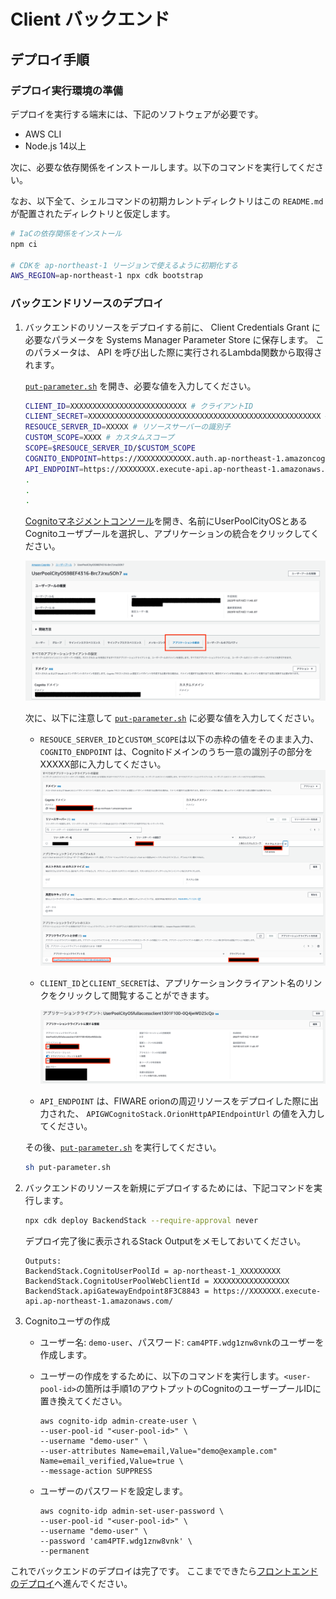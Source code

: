 # Client バックエンド

## デプロイ手順

### デプロイ実行環境の準備

デプロイを実行する端末には、下記のソフトウェアが必要です。

* AWS CLI
* Node.js 14以上

次に、必要な依存関係をインストールします。以下のコマンドを実行してください。

なお、以下全て、シェルコマンドの初期カレントディレクトリはこの `README.md` が配置されたディレクトリと仮定します。

```sh
# IaCの依存関係をインストール
npm ci

# CDKを ap-northeast-1 リージョンで使えるように初期化する
AWS_REGION=ap-northeast-1 npx cdk bootstrap
```

### バックエンドリソースのデプロイ

1. バックエンドのリソースをデプロイする前に、 Client Credentials Grant に必要なパラメータを Systems Manager Parameter Store に保存します。
このパラメータは、 API を呼び出した際に実行されるLambda関数から取得されます。

    [`put-parameter.sh`](./put-parameter.sh) を開き、必要な値を入力してください。
    ```sh
    CLIENT_ID=XXXXXXXXXXXXXXXXXXXXXXXXXX # クライアントID
    CLIENT_SECRET=XXXXXXXXXXXXXXXXXXXXXXXXXXXXXXXXXXXXXXXXXXXXXXXXXXXX # クライアントシークレット
    RESOUCE_SERVER_ID=XXXXX # リソースサーバーの識別子
    CUSTOM_SCOPE=XXXX # カスタムスコープ
    SCOPE=$RESOUCE_SERVER_ID/$CUSTOM_SCOPE
    COGNITO_ENDPOINT=https://XXXXXXXXXXXX.auth.ap-northeast-1.amazoncognito.com/oauth2/token # Cognito認証ドメイン
    API_ENDPOINT=https://XXXXXXXX.execute-api.ap-northeast-1.amazonaws.com/ # HTTP API のエンドポイント
    .
    .
    .
    ```

    [Cognitoマネジメントコンソール](https://console.aws.amazon.com/cognito/home)を開き、名前にUserPoolCityOSとあるCognitoユーザプールを選択し、アプリケーションの統合をクリックしてください。

    ![Cognito Application Client Overview](../images/cognito-app-client-overview.png)

    次に、以下に注意して [`put-parameter.sh`](./put-parameter.sh) に必要な値を入力してください。

    - `RESOUCE_SERVER_ID`と`CUSTOM_SCOPE`は以下の赤枠の値をそのまま入力、`COGNITO_ENDPOINT` は、Cognitoドメインのうち一意の識別子の部分をXXXXX部に入力してください。
        ![Cognito Application Client](../images/cognito-app-client.png)

    - `CLIENT_ID`と`CLIENT_SECRET`は、アプリケーションクライアント名のリンクをクリックして閲覧することができます。

        ![Cognito Application Client ID and Secrets](../images/cognito-client-id-secrets.png)
    
    - `API_ENDPOINT` は、FIWARE orionの周辺リソースをデプロイした際に出力された、 `APIGWCognitoStack.OrionHttpAPIEndpointUrl` の値を入力してください。

    その後、[`put-parameter.sh`](./put-parameter.sh) を実行してください。

    ```sh
    sh put-parameter.sh
    ```

1. バックエンドのリソースを新規にデプロイするためには、下記コマンドを実行します。

    ```sh
    npx cdk deploy BackendStack --require-approval never
    ```

    デプロイ完了後に表示されるStack Outputをメモしておいてください。

    ```shell
    Outputs:
    BackendStack.CognitoUserPoolId = ap-northeast-1_XXXXXXXXX
    BackendStack.CognitoUserPoolWebClientId = XXXXXXXXXXXXXXXXX
    BackendStack.apiGatewayEndpoint8F3C8843 = https://XXXXXXX.execute-api.ap-northeast-1.amazonaws.com/
    ```

1. Cognitoユーザの作成

    - ユーザー名: `demo-user`、パスワード: `cam4PTF.wdg1znw8vnk`のユーザーを作成します。
    - ユーザーの作成をするために、以下のコマンドを実行します。`<user-pool-id>`の箇所は手順1のアウトプットのCognitoのユーザープールIDに置き換えてください。

        ```shell
        aws cognito-idp admin-create-user \
        --user-pool-id "<user-pool-id>" \
        --username "demo-user" \
        --user-attributes Name=email,Value="demo@example.com" Name=email_verified,Value=true \
        --message-action SUPPRESS
        ```

    - ユーザーのパスワードを設定します。

        ```shell
        aws cognito-idp admin-set-user-password \
        --user-pool-id "<user-pool-id>" \
        --username "demo-user" \
        --password 'cam4PTF.wdg1znw8vnk' \
        --permanent
        ```

これでバックエンドのデプロイは完了です。
ここまでできたら[フロントエンドのデプロイ](../frontend/README.md)へ進んでください。
